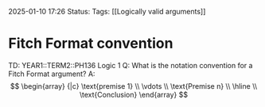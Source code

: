 2025-01-10 17:26
Status: 
Tags: [[Logically valid arguments]]
# Fitch Format convention

TD: YEAR1::TERM2::PH136 Logic 1
Q: What is the notation convention for a Fitch Format argument?
A: $$
\begin{array} {|c}
\text{premise 1} \\
\vdots \\
\text{Premise n} \\
\hline  \\
\text{Conclusion}
\end{array}
$$
<!--ID: 1736530610598-->

